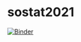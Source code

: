 # sostat2021

[![Binder](https://mybinder.org/badge_logo.svg)](https://mybinder.org/v2/gh/jupyterlab_latex/HEAD)
